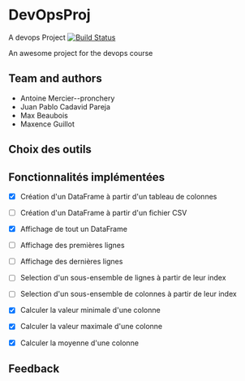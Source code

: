 # DevOpsProj
A devops Project
[![Build Status](https://travis-ci.org/Ant-man74/DevOpsProj.svg?branch=master)](https://travis-ci.org/Ant-man74/DevOpsProj)

An awesome project for the devops course

## Team and authors
  - Antoine Mercier--pronchery 
  - Juan Pablo Cadavid Pareja
  - Max Beaubois
  - Maxence Guillot

## Choix des outils

## Fonctionnalités implémentées

- [x] Création d'un DataFrame à partir d'un tableau de colonnes
- [ ] Création d'un DataFrame à partir d'un fichier CSV
- [x] Affichage de tout un DataFrame
- [ ] Affichage des premières lignes
- [ ] Affichage des dernières lignes
- [ ] Selection d'un sous-ensemble de lignes à partir de leur index
- [ ] Selection d'un sous-ensemble de colonnes à partir de leur index
- [x] Calculer la valeur minimale d'une colonne
- [x] Calculer la valeur maximale d'une colonne
- [x] Calculer la moyenne d'une colonne


## Feedback
